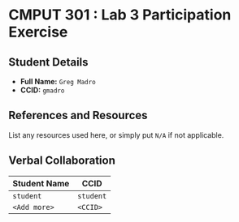 # CMPUT 301 : Lab 3 Participation Exercise

## Student Details

- **Full Name:** `Greg Madro`
- **CCID:** `gmadro`

## References and Resources

List any resources used here, or simply put `N/A` if not applicable.

## Verbal Collaboration

| Student Name | CCID      |
| ------------ | --------- |
| `student`    | `student` |
| `<Add more>` | `<CCID>`  |
